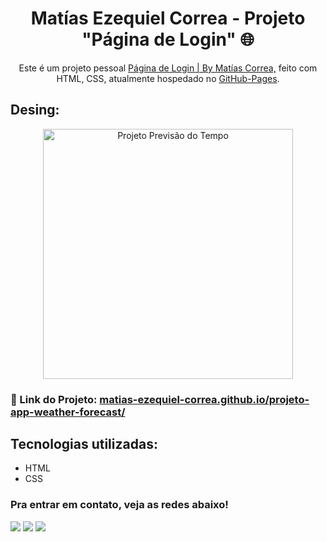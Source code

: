 <h1 align="center">
  Matías Ezequiel Correa - Projeto "Página de Login" 🌐
</h1>
<p align="center">
  Este é um projeto pessoal <a href="https://matias-ezequiel-correa.github.io/projeto-app-weather-forecast/" target="_blank">Página de Login | By Matías Correa,</a> feito com HTML, CSS, atualmente hospedado no <a href="https://github.com/matias-ezequiel-correa">GitHub-Pages</a>.
</p>

## Desing: 
[<p align="center"><img height="400em" src="./src/design/projeto-previsao-tempo.png" alt="Projeto Previsão do Tempo">](https://matias-ezequiel-correa.github.io/projeto-app-weather-forecast/)<p>

### 🔗 Link do Projeto: <a href="https://matias-ezequiel-correa.github.io/projeto-app-weather-forecast/" target="_blank">matias-ezequiel-correa.github.io/projeto-app-weather-forecast/</a>

## Tecnologias utilizadas:

 * HTML
 * CSS

 ### Pra entrar em contato, veja as redes abaixo!
 
<div> 
  <a href="https://instagram.com/maticorrea10" target="_blank"><img src="https://img.shields.io/badge/-Instagram-%23E4405F?style=for-the-badge&logo=instagram&logoColor=white" target="_blank"></a>
  <a href = "https://matiasecorrea19@gmail.com"><img src="https://img.shields.io/badge/-Gmail-%23333?style=for-the-badge&logo=gmail&logoColor=white" target="_blank"></a>
  <a href="https://www.linkedin.com/in/matías-ezequiel-correa" target="_blank"><img src="https://img.shields.io/badge/-LinkedIn-%230077B5?style=for-the-badge&logo=linkedin&logoColor=white" target="_blank"></a> 
</div>
